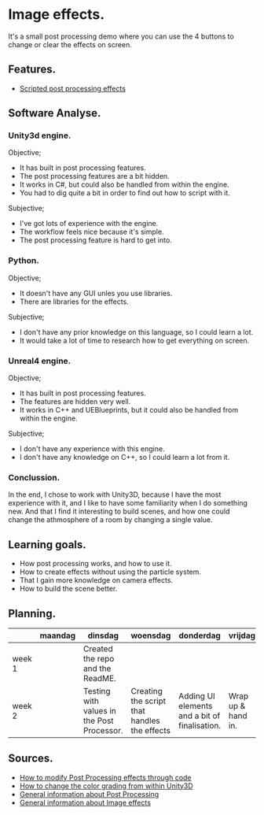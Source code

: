 # Image effects.

It's a small post processing demo where you can use the 4 buttons to change or clear the effects on screen.

## Features.

- [Scripted post processing effects](https://github.com/W0kest/Post-processing/blob/master/Image-Effects/Assets/Scripts/Effects.cs)

## Software Analyse.

### Unity3d engine.

Objective;

- It has built in post processing features.
- The post processing features are a bit hidden.
- It works in C#, but could also be handled from within the engine.
- You had to dig quite a bit in order to find out how to script with it.

Subjective;

- I've got lots of experience with the engine.
- The workflow feels nice because it's simple.
- The post processing feature is hard to get into.

### Python.

Objective;

- It doesn't have any GUI unles you use libraries.
- There are libraries for the effects.

Subjective;

- I don't have any prior knowledge on this language, so I could learn a lot.
- It would take a lot of time to research how to get everything on screen.

### Unreal4 engine.

Objective;

- It has built in post processing features.
- The features are hidden very well.
- It works in C++ and UEBlueprints, but it could also be handled from within the engine.

Subjective;

- I don't have any experience with this engine.
- I don't have any knowledge on C++, so I could learn a lot from it.

### Conclussion.

In the end, I chose to work with Unity3D, because I have the most experience with it, and I like to have some familiarity when I do something new. And that I find it interesting to build scenes, and how one could change the athmosphere of a room by changing a single value.

## Learning goals.

- How post processing works, and how to use it.
- How to create effects without using the particle system.
- That I gain more knowledge on camera effects.
- How to build the scene better.

## Planning.

| | maandag | dinsdag | woensdag | donderdag | vrijdag |
| --- | --- | --- | --- | --- | --- |
|week 1 |  | Created the repo and the ReadME. |  |  |  |
|week 2 |  | Testing with values in the Post Processor. | Creating the script that handles the effects | Adding UI elements and a bit of finalisation. | Wrap up & hand in. |

## Sources.

- [How to modify Post Processing effects through code](https://answers.unity.com/questions/1355103/modifying-the-new-post-processing-stack-through-co.html)
- [How to change the color grading from within Unity3D](https://github.com/Unity-Technologies/PostProcessing/wiki/Color-Grading)
- [General information about Post Processing](https://github.com/Unity-Technologies/PostProcessing/wiki)
- [General information about Image effects](https://docs.unity3d.com/540/Documentation/Manual/comp-ImageEffects.html)
